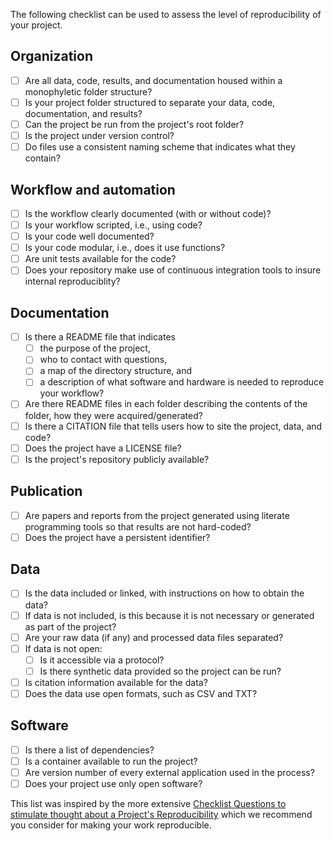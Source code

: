 The following checklist can be used to assess the level of reproducibility of your project.

## Organization
- [ ] Are all data, code, results, and documentation housed within a monophyletic folder structure?
- [ ] Is your project folder structured to separate your data, code, documentation, and results?
- [ ] Can the project be run from the project's root folder?
- [ ] Is the project under version control?
- [ ] Do files use a consistent naming scheme that indicates what they contain?

## Workflow and automation
- [ ] Is the workflow clearly documented (with or without code)?
- [ ] Is your workflow scripted, i.e., using code? 
- [ ] Is your code well documented?
- [ ] Is your code modular, i.e., does it use functions?
- [ ] Are unit tests available for the code?
- [ ] Does your repository make use of continuous integration tools to insure internal reproduciblity?

## Documentation
- [ ] Is there a README file that indicates
  - [ ] the purpose of the project, 
  - [ ] who to contact with questions, 
  - [ ] a map of the directory structure, and 
  - [ ] a description of what software and hardware is needed to reproduce your workflow?
- [ ] Are there README files in each folder describing the contents of the folder, how they were acquired/generated?
- [ ] Is there a CITATION file that tells users how to site the project, data, and code?
- [ ] Does the project have a LICENSE file?
- [ ] Is the project's repository publicly available?

## Publication
- [ ] Are papers and reports from the project generated using literate programming tools so that results are not hard-coded?
- [ ] Does the project have a persistent identifier?

## Data
- [ ] Is the data included or linked, with instructions on how to obtain the data?
- [ ] If data is not included, is this because it is not necessary or generated as part of the project?
- [ ] Are your raw data (if any) and processed data files separated?
- [ ] If data is not open:
  - [ ] Is it accessible via a protocol?
  - [ ] Is there synthetic data provided so the project can be run?
- [ ] Is citation information available for the data?
- [ ] Does the data use open formats, such as CSV and TXT?

## Software
- [ ] Is there a list of dependencies? 
- [ ] Is a container available to run the project?
- [ ] Are version number of every external application used in the process?
- [ ] Does your project use only open software?

This list was inspired by the more extensive [Checklist Questions to stimulate thought about a Project's Reproducibility](https://github.com/datacarpentry/rr-intro/blob/gh-pages/checklist.md) 
which we recommend you consider for making your work reproducible.
